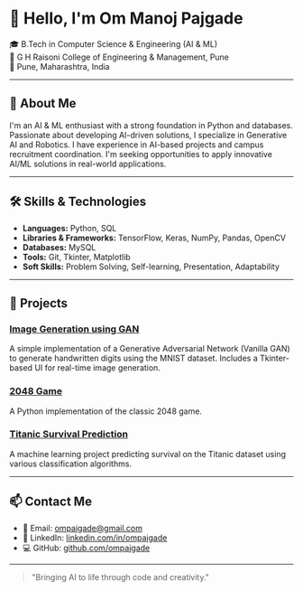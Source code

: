 # 👋 Hello, I'm Om Manoj Pajgade

🎓 B.Tech in Computer Science & Engineering (AI & ML)  
🏫 G H Raisoni College of Engineering & Management, Pune  
📍 Pune, Maharashtra, India

---

## 🧠 About Me

I'm an AI & ML enthusiast with a strong foundation in Python and databases. Passionate about developing AI-driven solutions, I specialize in Generative AI and Robotics. I have experience in AI-based projects and campus recruitment coordination. I'm seeking opportunities to apply innovative AI/ML solutions in real-world applications.

---

## 🛠️ Skills & Technologies

- **Languages:** Python, SQL
- **Libraries & Frameworks:** TensorFlow, Keras, NumPy, Pandas, OpenCV
- **Databases:** MySQL
- **Tools:** Git, Tkinter, Matplotlib
- **Soft Skills:** Problem Solving, Self-learning, Presentation, Adaptability

---

## 📂 Projects

### [Image Generation using GAN](https://github.com/ompajgade/Image-Generation-using-GAN)
A simple implementation of a Generative Adversarial Network (Vanilla GAN) to generate handwritten digits using the MNIST dataset. Includes a Tkinter-based UI for real-time image generation.

### [2048 Game](https://github.com/ompajgade/2048-Game)
A Python implementation of the classic 2048 game.

### [Titanic Survival Prediction](https://github.com/ompajgade/Titanic-Survival-Prediction)
A machine learning project predicting survival on the Titanic dataset using various classification algorithms.

---

## 📫 Contact Me

- 📧 Email: [ompajgade@gmail.com](mailto:ompajgade@gmail.com)
- 💼 LinkedIn: [linkedin.com/in/ompajgade](https://www.linkedin.com/in/ompajgade/)
- 💻 GitHub: [github.com/ompajgade](https://github.com/ompajgade)

---

> "Bringing AI to life through code and creativity."
